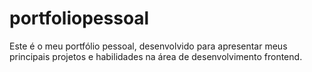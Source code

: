 # portfoliopessoal

Este é o meu portfólio pessoal, desenvolvido para apresentar meus principais projetos e habilidades na área de desenvolvimento frontend.